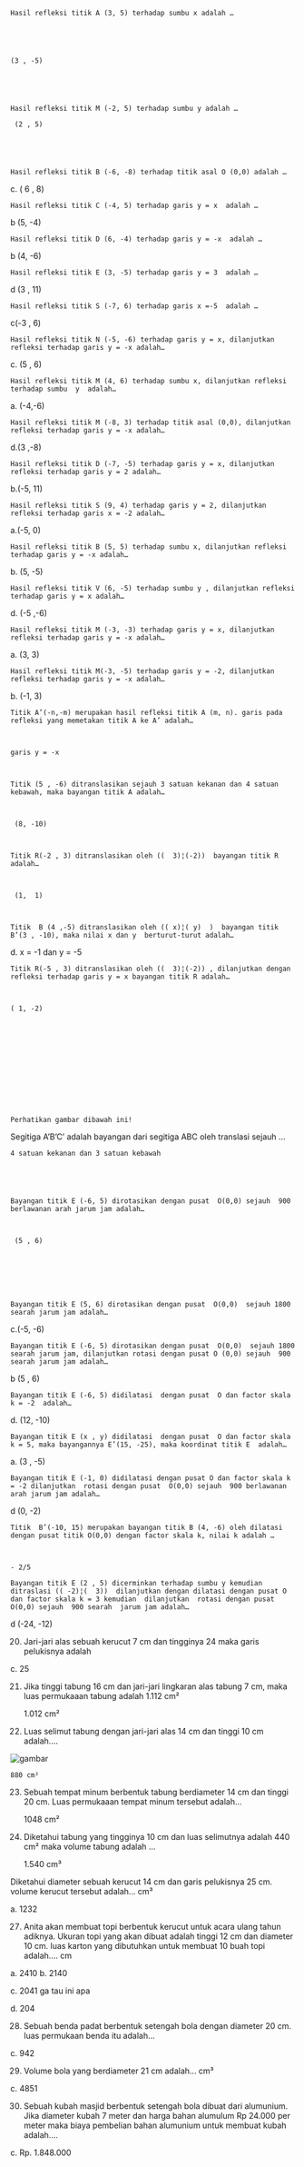 	Hasil refleksi titik A (3, 5) terhadap sumbu x adalah …

		

	 

	(3 , -5) 				

	



	Hasil refleksi titik M (-2, 5) terhadap sumbu y adalah …

	 (2 , 5) 				





	Hasil refleksi titik B (-6, -8) terhadap titik asal O (0,0) adalah …



c. ( 6 , 8)				





	Hasil refleksi titik C (-4, 5) terhadap garis y = x  adalah …

				

b (5, -4) 

				





	Hasil refleksi titik D (6, -4) terhadap garis y = -x  adalah …

	

b (4, -6) 





	Hasil refleksi titik E (3, -5) terhadap garis y = 3  adalah …

				

d (3 , 11) 



	Hasil refleksi titik S (-7, 6) terhadap garis x =-5  adalah …



c(-3 , 6) 				





	Hasil refleksi titik N (-5, -6) terhadap garis y = x, dilanjutkan refleksi terhadap garis y = -x adalah…



c. (5 , 6) 				





	Hasil refleksi titik M (4, 6) terhadap sumbu x, dilanjutkan refleksi terhadap sumbu  y  adalah…

a. (-4,-6) 				



	Hasil refleksi titik M (-8, 3) terhadap titik asal (0,0), dilanjutkan refleksi terhadap garis y = -x adalah…

			

d.(3 ,-8) 



	Hasil refleksi titik D (-7, -5) terhadap garis y = x, dilanjutkan refleksi terhadap garis y = 2 adalah…

			

b.(-5, 11) 





	Hasil refleksi titik S (9, 4) terhadap garis y = 2, dilanjutkan refleksi terhadap garis x = -2 adalah…

a.(-5, 0) 				





	Hasil refleksi titik B (5, 5) terhadap sumbu x, dilanjutkan refleksi terhadap garis y = -x adalah…

			

b. (5, -5) 



	Hasil refleksi titik V (6, -5) terhadap sumbu y , dilanjutkan refleksi terhadap garis y = x adalah…

		

d. (-5 ,-6) 



	Hasil refleksi titik M (-3, -3) terhadap garis y = x, dilanjutkan refleksi terhadap garis y = -x adalah…

a. (3, 3) 				









	Hasil refleksi titik M(-3, -5) terhadap garis y = -2, dilanjutkan refleksi terhadap garis y = -x adalah…

			

b. (-1, 3) 





	Titik A’(-n,-m) merupakan hasil refleksi titik A (m, n). garis pada refleksi yang memetakan titik A ke A’ adalah…

		

	garis y = -x  



	Titik (5 , -6) ditranslasikan sejauh 3 satuan kekanan dan 4 satuan kebawah, maka bayangan titik A adalah…

			

	 (8, -10) 



	Titik R(-2 , 3) ditranslasikan oleh ((  3)¦(-2))  bayangan titik R adalah…

				

	 (1,  1) 



	Titik  B (4 ,-5) ditranslasikan oleh (( x)¦( y)  )  bayangan titik B’(3 , -10), maka nilai x dan y  berturut-turut adalah…

			

d. x = -1 dan y = -5 



	Titik R(-5 , 3) ditranslasikan oleh ((  3)¦(-2)) , dilanjutkan dengan refleksi terhadap garis y = x bayangan titik R adalah…



	( 1, -2) 				













	Perhatikan gambar dibawah ini!



 

Segitiga A’B’C’ adalah bayangan dari segitiga ABC oleh translasi sejauh …

	4 satuan kekanan dan 3 satuan kebawah 





	Bayangan titik E (-6, 5) dirotasikan dengan pusat  O(0,0) sejauh  900 berlawanan arah jarum jam adalah…

			

	 (5 , 6) 

			





	Bayangan titik E (5, 6) dirotasikan dengan pusat  O(0,0)  sejauh 1800 searah jarum jam adalah…



c.(-5, -6) 				





	Bayangan titik E (-6, 5) dirotasikan dengan pusat  O(0,0)  sejauh 1800 searah jarum jam, dilanjutkan rotasi dengan pusat O (0,0) sejauh  900 searah jarum jam adalah…

				

b (5 , 6) 



	Bayangan titik E (-6, 5) didilatasi  dengan pusat  O dan factor skala k = -2  adalah…

		

d. (12, -10) 

	Bayangan titik E (x , y) didilatasi  dengan pusat  O dan factor skala k = 5, maka bayangannya E’(15, -25), maka koordinat titik E  adalah…

a. (3 , -5) 				



	Bayangan titik E (-1, 0) didilatasi dengan pusat O dan factor skala k = -2 dilanjutkan  rotasi dengan pusat  O(0,0) sejauh  900 berlawanan arah jarum jam adalah…

				

d (0, -2) 



	Titik  B’(-10, 15) merupakan bayangan titik B (4, -6) oleh dilatasi dengan pusat titik O(0,0) dengan factor skala k, nilai k adalah …

                                         

	- 2/5  

	Bayangan titik E (2 , 5) dicerminkan terhadap sumbu y kemudian ditraslasi (( -2)¦(  3))  dilanjutkan dengan dilatasi dengan pusat O dan factor skala k = 3 kemudian  dilanjutkan  rotasi dengan pusat  O(0,0) sejauh  900 searah  jarum jam adalah…

				

d (-24, -12) 



20. Jari-jari alas sebuah kerucut 7 cm dan tingginya 24 maka garis pelukisnya adalah



c. 25





21. Jika tinggi tabung 16 cm dan jari-jari lingkaran alas tabung 7 cm, maka luas permukaaan tabung adalah 1.112 cm²





	1.012 cm²





22. Luas selimut tabung dengan jari-jari alas 14 cm dan tinggi 10 cm adalah....


![gambar](https://github.com/AKB4Rzqyh/asas/blob/main/IMG_20241202_214236.jpg) 




	880 cm²









23. Sebuah tempat minum berbentuk tabung berdiameter 14 cm dan tinggi 20 cm. Luas permukaaan tempat minum tersebut adalah...







	1048 cm²



24. Diketahui tabung yang tingginya 10 cm dan luas selimutnya adalah 440 cm² maka volume tabung adalah ...



	1.540 cm³







Diketahui diameter sebuah kerucut 14 cm dan garis pelukisnya 25 cm. volume kerucut tersebut adalah... cm³



a. 1232





27. Anita akan membuat topi berbentuk kerucut untuk acara ulang tahun adiknya. Ukuran topi yang akan dibuat adalah tinggi 12 cm dan diameter 10 cm. luas karton yang dibutuhkan untuk membuat 10 buah topi adalah.... cm



a. 2410 b. 2140



c. 2041         ga tau ini apa



d. 204



28. Sebuah benda padat berbentuk setengah bola dengan diameter 20 cm. luas permukaan benda itu adalah...







c. 942







29. Volume bola yang berdiameter 21 cm adalah... cm³







c. 4851







30. Sebuah kubah masjid berbentuk setengah bola dibuat dari alumunium. Jika diameter kubah 7 meter dan harga bahan alumulum Rp 24.000 per meter maka biaya pembelian bahan alumunium untuk membuat kubah adalah....







c. Rp. 1.848.000


